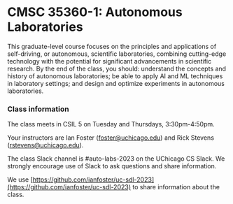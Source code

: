 # CMSC 35360-1: Autonomous Laboratories

This graduate-level course focuses on the principles and applications of self-driving, or autonomous, scientific laboratories, combining cutting-edge technology with the potential for significant advancements in scientific research. By the end of the class, you should: understand the concepts and history of autonomous laboratories; be able to apply AI and ML techniques in laboratory settings; and design and optimize experiments in autonomous laboratories.

### Class information

The class meets in CSIL 5 on Tuesday and Thursdays, 3:30pm-4:50pm.

Your instructors are Ian Foster (foster@uchicago.edu) and Rick Stevens (rstevens@uchicago.edu). 

The class Slack channel is #auto-labs-2023 on the UChicago CS Slack. We strongly encourage use of Slack to ask questions and share information.

We use [https://github.com/ianfoster/uc-sdl-2023](https://github.com/ianfoster/uc-sdl-2023) to share information about the class.




